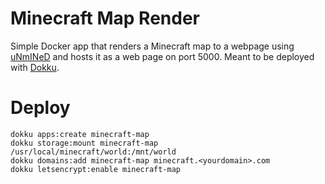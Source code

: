 # Minecraft Map Render

Simple Docker app that renders a Minecraft map to a webpage using
[uNmINeD](https://unmined.net/) and hosts it as a web page on port 5000.
Meant to be deployed with [Dokku](https://dokku.com/).

# Deploy

```
dokku apps:create minecraft-map
dokku storage:mount minecraft-map /usr/local/minecraft/world:/mnt/world
dokku domains:add minecraft-map minecraft.<yourdomain>.com
dokku letsencrypt:enable minecraft-map
```
